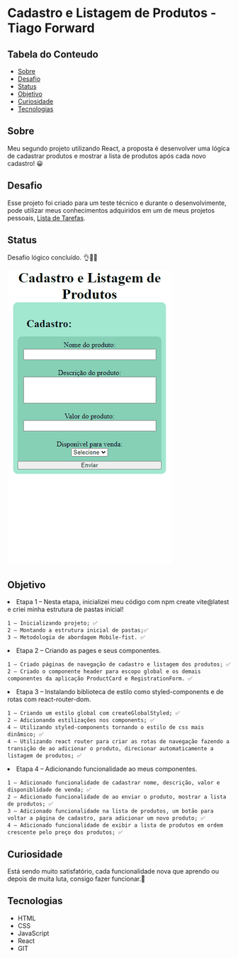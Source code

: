 # Cadastro e Listagem de Produtos - Tiago Forward

## Tabela do Conteudo

<ul>
<li><a href="#sobre">Sobre</a></li>
<li><a href="#desafio">Desafio</a></li>
<li><a href="#status">Status</a></li>
<li><a href="#objetivo">Objetivo</a></li>
<li><a href="#curiosidade">Curiosidade</a></li>
<li><a href="#tecnologias">Tecnologias</a></li>
</ul>

## Sobre

Meu segundo projeto utilizando React, a proposta é desenvolver uma lógica de cadastrar produtos e mostrar a lista de produtos após cada novo cadastro! 😀

## Desafio

Esse projeto foi criado para um teste técnico e durante o desenvolvimente, pode utilizar meus conhecimentos adquiridos em um de meus projetos pessoais, [Lista de Tarefas](https://my-project-to-do-list-jg4o6m9fv-tiago-forwards-projects.vercel.app/).

## Status

Desafio lógico concluído. 👌👨‍💻

![Layout do projeto](./src/assets/cadastro-e-listagem-de-produtos-layout.gif)

## Objetivo

<li>Etapa 1 – Nesta etapa, inicializei meu código com npm create vite@latest e criei minha estrutura de pastas inicial!

    1 – Inicializando projeto; ✅
    2 – Montando a estrutura inicial de pastas;✅
    3 – Metodologia de abordagem Mobile-fist. ✅

<li>Etapa 2 – Criando as pages e seus componentes.

    1 – Criado páginas de navegação de cadastro e listagem dos produtos; ✅
    2 – Criado o componente header para escopo global e os demais componentes da aplicação ProductCard e RegistrationForm. ✅

<li>Etapa 3 – Instalando biblioteca de estilo como styled-components e de rotas com react-router-dom.

    1 – Criando um estilo global com createGlobalStyled; ✅
    2 – Adicionando estilizações nos components; ✅
    4 – Utilizando styled-components tornando o estilo de css mais dinâmico; ✅
    4 – Utilizando react router para criar as rotas de navegação fazendo a transição de ao adicionar o produto, direcionar automaticamente a listagem de produtos; ✅

<li>Etapa 4 – Adicionando funcionalidade ao meus componentes.

    1 – Adicionado funcionalidade de cadastrar nome, descrição, valor e disponiblidade de venda; ✅
    2 – Adicionado funcionalidade de ao enviar o produto, mostrar a lista de produtos; ✅
    3 – Adicionado funcionalidade na lista de produtos, um botão para voltar a página de cadastro, para adicionar um novo produto; ✅
    4 – Adicionado funcionalidade de exibir a lista de produtos em ordem crescente pelo preço dos produtos; ✅

## Curiosidade

Está sendo muito satisfatório, cada funcionalidade nova que aprendo ou depois de muita luta, consigo fazer funcionar.🥰

## Tecnologias

<ul>
<li>HTML</li>
<li>CSS</li>
<li>JavaScript</li>
<li>React</li>
<li>GIT</li>
</ul>